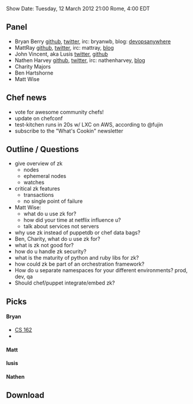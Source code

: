 Show Date:  Tuesday, 12 March 2012 21:00 Rome, 4:00 EDT

Panel<a name="panel"></a>
-----

* Bryan Berry [github](http://github.com/bryanwb), [twitter](http://twitter.com/bryanwb), irc: bryanwb, blog: [devopsanywhere](http://devopsanywhere.blogspot.com)
* MattRay [github](http://github.com/mattray), [twitter](http://twitter.com/mattray), irc: mattray, [blog](http://www.leastresistance.net/)
* John Vincent, aka Lusis [twitter](https://twitter.com/#!/lusis), [github](https://github.com/lusis    )
* Nathen Harvey [github](http://github.com/nathenharvey),
  [twitter](http://twitter.com/nathenharvey), irc: nathenharvey,
  [blog](http://nathenharvey.com)
* Charity Majors
* Ben Hartshorne
* Matt Wise

Chef news
---------

* vote for awesome community chefs!
* update on chefconf
* test-kitchen runs in 20s w/ LXC on AWS, according to @fujin
* subscribe to the "What's Cookin" newsletter


Outline / Questions
-------------------

* give overview of zk
  * nodes
  * ephemeral nodes
  * watches
* critical zk features
  * transactions
  * no single point of failure
* Matt Wise: 
  * what do u use zk for? 
  * how did your time at netflix influence u?
  * talk about services not servers
* why use zk instead of puppetdb or chef data bags?
* Ben, Charity, what do u use zk for?
* what is zk not good for?
* how do u handle zk security?
* what is the maturity of python and ruby libs for zk?
* how could zk be part of an orchestration framework?
* How do u separate namespaces for your different environments? prod, dev, qa
* Should chef/puppet integrate/embed zk?


Picks<a name="picks"></a>
-----

#### Bryan  

* [CS 162](http://www.youtube.com/watch?v=XgQo4JkN4Bw)
* 

#### Matt  

#### lusis  

#### Nathen  

Download
--------
